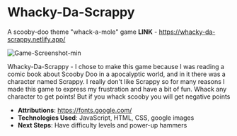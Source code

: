 # Whacky-Da-Scrappy
A scooby-doo theme "whack-a-mole" game
**LINK** - https://whacky-da-scrappy.netlify.app/

![Game-Screenshot-min](https://user-images.githubusercontent.com/126704408/230446815-02fad672-dfb2-4efc-a069-5cda23352ebd.png)

Whacky-Da-Scrappy - I chose to make this game because I was reading a comic book about Scooby Doo in a apocalyptic world, and in it there was a character named Scrappy. I really don't like Scrappy so for many reasons I made this game to express my frustration and have a bit of fun. 
Whack any character to get points! But if you whack scooby you will get negative points
- ************************Attributions************************: https://fonts.google.com/
- **Technologies Used**: JavaScript, HTML, CSS, google images
- **Next Steps**: Have difficulty levels and power-up hammers
